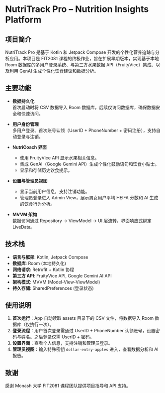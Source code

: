 # NutriTrack Pro – Nutrition Insights Platform

## 项目简介

NutriTrack Pro 是基于 Kotlin 和 Jetpack Compose 开发的个性化营养追踪与分析应用。本项目是 FIT2081 课程的终极作业，旨在扩展早期版本，实现基于本地 Room 数据库的多用户登录系统、与第三方水果数据 API（FruityVice）集成、以及利用 GenAI 生成个性化饮食建议和数据分析。

## 主要功能

- **数据持久化**  
  首次启动时将 CSV 数据导入 Room 数据库，后续仅访问数据库，确保数据安全和快速访问。

- **用户身份管理**  
  多用户登录、首次账号认领（UserID + PhoneNumber + 密码注册），支持自动登录与注销。

- **NutriCoach 界面**  
  - 使用 FruityVice API 显示水果相关信息。  
  - 集成 GenAI（Google Gemini API）生成个性化鼓励语句和饮食小贴士。  
  - 显示和存储历史饮食提示。

- **设置与管理员视图**  
  - 显示当前用户信息，支持注销功能。  
  - 管理员登录进入 Admin View，展示男女用户平均 HEIFA 分数和 AI 生成的饮食行为分析。

- **MVVM 架构**  
  数据访问通过 Repository → ViewModel → UI 层流转，界面响应式绑定 LiveData。

## 技术栈

- **语言与框架**: Kotlin, Jetpack Compose  
- **数据库**: Room (本地持久化)  
- **网络请求**: Retrofit + Kotlin 协程  
- **第三方 API**: FruityVice API, Google Gemini AI API  
- **架构模式**: MVVM (Model-View-ViewModel)  
- **持久存储**: SharedPreferences (登录状态)

## 使用说明

1. **首次运行**：App 自动读取 assets 目录下的 CSV 文件，将数据导入 Room 数据库（仅执行一次）。  
2. **登录流程**：用户首次登录需通过 UserID + PhoneNumber 认领账号，设置密码与姓名。之后登录仅需 UserID + 密码。  
3. **设置界面**：查看个人信息，支持注销和管理员登录。  
4. **管理员视图**：输入特殊密钥 `dollar-entry-apples` 进入，查看数据分析和 AI 报告。

## 致谢

感谢 Monash 大学 FIT2081 课程团队提供项目指导和 API 支持。
